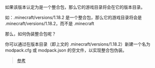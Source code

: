 如果该版本认定为是一个整合包，那么它的游戏目录将会在它的版本目录。

如：.minecraft/versions/1.18.2 是一个整合包，那么它的游戏目录将会是 .minecraft/versions/1.18.2，而不是 .minecraft

那么，如何伪装整合包呢？

你可以通过在版本目录（即上文的 .minecraft/versions/1.18.2）新建一个名为 modpack.cfg 或 modpack.json 的空文件，以实现整合包伪装。

> [参考](https://github.com/MrShieh-X/console-minecraft-launcher/issues/11#issuecomment-1116786613)